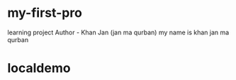 # my-first-pro
learning project
Author - Khan Jan (jan ma qurban)
my name is khan jan ma qurban
# localdemo
